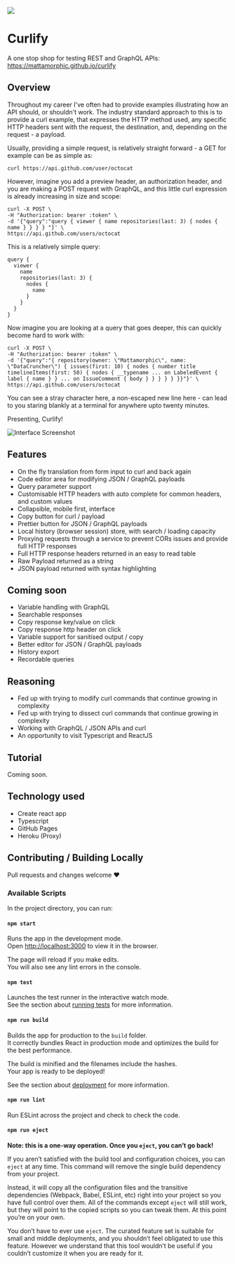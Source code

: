 ![](https://lh3.googleusercontent.com/XrOgNtsI9MbyBCC1qYsbUDfQq1abnrk22NRwaLOkUCJTMFnq6JilDx5ltvra69AxYBBJzOut62EXqKyqOVVW1i7uS4GlVwRikuuMBCQqxLD5AwGriNOZTwCTPFvVaYDWSwFNe53lhQ=w2400)

# Curlify

A one stop shop for testing REST and GraphQL APIs: https://mattamorphic.github.io/curlify

## Overview
Throughout my career I've often had to provide examples illustrating how an API should, or shouldn't work. The industry standard approach to this is to provide a curl example, that expresses the HTTP method used, any specific HTTP headers sent with the request, the destination, and, depending on the request - a payload.

Usually, providing a simple request, is relatively straight forward - a GET for example can be as simple as:

```
curl https://api.github.com/user/octocat
```

However, imagine you add a preview header, an authorization header, and you are making a POST request with GraphQL, and this little curl expression is already increasing in size and scope:

```
curl -X POST \
-H "Authorization: bearer :token" \
-d '{"query":"query { viewer { name repositories(last: 3) { nodes { name } } } } "}' \
https://api.github.com/users/octocat
```

This is a relatively simple query:
```
query {
  viewer {
    name
    repositories(last: 3) {
      nodes {
        name
      }
    }
  }
}
```

Now imagine you are looking at a query that goes deeper, this can quickly become hard to work with:

```
curl -X POST \
-H "Authorization: bearer :token" \
-d '{"query":"{ repository(owner: \"Mattamorphic\", name: \"DataCruncher\") { issues(first: 10) { nodes { number title timelineItems(first: 50) { nodes { __typename ... on LabeledEvent { label { name } } ... on IssueComment { body } } } } } }}"}' \
https://api.github.com/users/octocat
```

You can see a stray character here, a non-escaped new line here - can lead to you staring blankly at a terminal for anywhere upto twenty minutes.

Presenting, Curlify!

![Interface Screenshot](https://lh3.googleusercontent.com/pU5R8C082jTyQNeWsxbDoK96kvqKk9Z3T7gpEbjvmaDsc27VNRDn3o3X2zx3Jt7D-lRsAmqkOYCawXf9YkjN7TRQvVMeH5i0pD7g1k4D_0gYt7l4GMUZXLU0-Nuj76iXuKRtY_cy0A=w2400)

## Features

- On the fly translation from form input to curl and back again
- Code editor area for modifying JSON / GraphQL payloads
- Query parameter support
- Customisable HTTP headers with auto complete for common headers, and custom values
- Collapsible, mobile first, interface
- Copy button for curl / payload
- Prettier button for JSON / GraphQL payloads
- Local history (browser session) store, with search / loading capacity
- Proxying requests through a service to prevent CORs issues and provide full HTTP responses
- Full HTTP response headers returned in an easy to read table
- Raw Payload returned as a string
- JSON payload returned with syntax highlighting

## Coming soon
- Variable handling with GraphQL
- Searchable responses
- Copy response key/value on click
- Copy response http header on click
- Variable support for sanitised output / copy
- Better editor for JSON / GraphQL payloads
- History export
- Recordable queries

## Reasoning

- Fed up with trying to modify curl commands that continue growing in complexity
- Fed up with trying to dissect curl commands that continue growing in complexity
- Working with GraphQL / JSON APIs and curl
- An opportunity to visit Typescript and ReactJS


## Tutorial

Coming soon.


## Technology used
- Create react app
- Typescript
- GitHub Pages
- Heroku (Proxy)

## Contributing / Building Locally

Pull requests and changes welcome :heart: 

### Available Scripts

In the project directory, you can run:

#### `npm start`

Runs the app in the development mode.<br>
Open [http://localhost:3000](http://localhost:3000) to view it in the browser.

The page will reload if you make edits.<br>
You will also see any lint errors in the console.

#### `npm test`

Launches the test runner in the interactive watch mode.<br>
See the section about [running tests](https://facebook.github.io/create-react-app/docs/running-tests) for more information.

#### `npm run build`

Builds the app for production to the `build` folder.<br>
It correctly bundles React in production mode and optimizes the build for the best performance.

The build is minified and the filenames include the hashes.<br>
Your app is ready to be deployed!

See the section about [deployment](https://facebook.github.io/create-react-app/docs/deployment) for more information.

#### `npm run lint`

Run ESLint across the project and check to check the code.

#### `npm run eject`

**Note: this is a one-way operation. Once you `eject`, you can’t go back!**

If you aren’t satisfied with the build tool and configuration choices, you can `eject` at any time. This command will remove the single build dependency from your project.

Instead, it will copy all the configuration files and the transitive dependencies (Webpack, Babel, ESLint, etc) right into your project so you have full control over them. All of the commands except `eject` will still work, but they will point to the copied scripts so you can tweak them. At this point you’re on your own.

You don’t have to ever use `eject`. The curated feature set is suitable for small and middle deployments, and you shouldn’t feel obligated to use this feature. However we understand that this tool wouldn’t be useful if you couldn’t customize it when you are ready for it.
